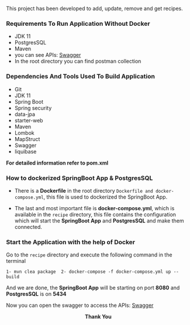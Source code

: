 
This project has been developed to add, update, remove and get recipes.

### Requirements To Run Application Without Docker

* JDK 11
* PostgresSQL
* Maven
* you can see APIs: [Swagger](http://localhost:8080/swagger-ui.html#)
* In the root directory you can find postman collection
### Dependencies And Tools Used To Build Application

* Git
* JDK 11
* Spring Boot 
* Spring security
* data-jpa
* starter-web
* Maven
* Lombok
* MapStruct
* Swagger
* liquibase

**For detailed information refer to pom.xml**

### How to dockerized SpringBoot App & PostgresSQL


* There is a **Dockerfile** in the root directory `Dockerfile and docker-compose.yml`, this file is used to dockerized the SpringBoot App.

* The last and most important file is **docker-compose.yml**, which is available in the `recipe` directory, this file contains the configuration which will start the **SpringBoot App** and **PostgresSQL** and make them connected.

### Start the Application with the help of Docker

Go to the `recipe` directory and execute the following command in the terminal
    
    1- mvn clea package  2- docker-compose -f docker-compose.yml up --build

And we are done, the **SpringBoot App** will be starting on port **8080** and **PostgresSQL** is on **5434**

Now you can open the swagger to access the APIs:
[Swagger](http://localhost:8080/swagger-ui.html#)


<p align="center">
  <b>Thank You </b>
</p>
